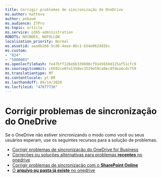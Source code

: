 ```yaml
---
title: Corrigir problemas de sincronização do OneDrive
ms.author: matteva
author: pebaum
ms.audience: ITPro
ms.topic: article
ms.service: o365-administration
ROBOTS: NOINDEX, NOFOLLOW
localization_priority: Normal
ms.assetid: aaa8b266-5cd6-4aea-86c1-b54e062dd2bc
ms.custom:
- "824"
- "5800003"
ms.openlocfilehash: fe47bff126ebb339888cf9145650d125af51cfc9
ms.sourcegitcommit: c6692ce0fa1358ec3529e59ca0ecdfdea4cdc759
ms.translationtype: MT
ms.contentlocale: pt-BR
ms.lasthandoff: 09/14/2020
ms.locfileid: "47677736"
---
```

# <a name="fix-onedrive-sync-problems"></a>Corrigir problemas de sincronização do OneDrive

Se o OneDrive não estiver sincronizando o modo como você ou seus usuários esperam, use os seguintes recursos para a solução de problemas.

- [Corrigir problemas de sincronização do OneDrive for Business](https://support.microsoft.com/office/207e983e-146d-404c-a994-672ef29e1f90)
- [Correções ou soluções alternativas para problemas **recentes** no onedrive](https://support.office.com/article/36110213-f3f6-490d-8cb7-3833539def0b)
- [Corrigir problemas de sincronização com o **SharePoint Online**](https://support.office.com/article/207e983e-146d-404c-a994-672ef29e1f90)
- [O **arquivo ou pasta já existe** no onedrive](https://support.microsoft.com/office/7b8044ad-438d-41db-bbbf-4f66b8890408)
